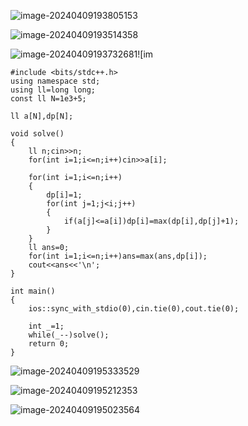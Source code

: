 ![image-20240409193805153](C:\Users\set\AppData\Roaming\Typora\typora-user-images\image-20240409193805153.png)

![image-20240409193514358](C:\Users\set\AppData\Roaming\Typora\typora-user-images\image-20240409193514358.png)

![image-20240409193732681](C:\Users\set\AppData\Roaming\Typora\typora-user-images\image-20240409193732681.png)![im

```
#include <bits/stdc++.h>
using namespace std;
using ll=long long;
const ll N=1e3+5;

ll a[N],dp[N];

void solve()
{
	ll n;cin>>n;
	for(int i=1;i<=n;i++)cin>>a[i];
	
	for(int i=1;i<=n;i++)
	{
		dp[i]=1;
		for(int j=1;j<i;j++)
		{
			if(a[j]<=a[i])dp[i]=max(dp[i],dp[j]+1);
		}
	}
	ll ans=0;
	for(int i=1;i<=n;i++)ans=max(ans,dp[i]);
	cout<<ans<<'\n';
}

int main()
{
	ios::sync_with_stdio(0),cin.tie(0),cout.tie(0);
	
	int _=1;
	while(_--)solve();
	return 0;
}
```



![image-20240409195333529](C:\Users\set\AppData\Roaming\Typora\typora-user-images\image-20240409195333529.png)

![image-20240409195212353](C:\Users\set\AppData\Roaming\Typora\typora-user-images\image-20240409195212353.png)

![image-20240409195023564](C:\Users\set\AppData\Roaming\Typora\typora-user-images\image-20240409195023564.png)